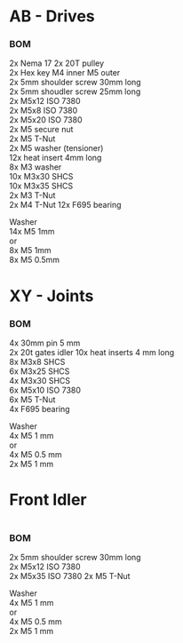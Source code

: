 # AB - Drives

### BOM
2x  Nema 17 
2x  20T pulley  
2x  Hex key M4 inner M5 outer   
2x  5mm shoulder screw 30mm long    
2x  5mm shoudler screw 25mm long    
2x  M5x12 ISO 7380  
2x  M5x8 ISO 7380   
2x  M5x20 ISO 7380  
2x  M5 secure nut   
2x  M5 T-Nut  
2x  M5 washer (tensioner)   
12x heat insert 4mm long    
8x  M3 washer   
10x M3x30 SHCS  
10x M3x35 SHCS  
2x  M3 T-Nut    
2x  M4 T-Nut
12x F695 bearing    

Washer  
14x M5 1mm  
or  
8x M5 1mm   
8x M5 0.5mm 

  


# XY - Joints

### BOM

4x  30mm pin 5 mm   
2x  20t gates idler 
10x heat inserts 4 mm long  
8x  M3x8 SHCS   
6x  M3x25 SHCS  
4x  M3x30 SHCS  
6x  M5x10 ISO 7380  
6x  M5 T-Nut    
4x  F695 bearing    

Washer  
4x  M5  1 mm    
or  
4x  M5  0.5 mm  
2x  M5  1 mm    


# Front Idler


<img scr="../../Images/t5_idler.png" width="200">

### BOM


2x  5mm shoulder screw 30mm long  
2x  M5x12 ISO 7380  
2x  M5x35   ISO 7380
2x  M5 T-Nut

Washer  
4x  M5  1 mm    
or  
4x  M5  0.5 mm  
2x  M5  1 mm  